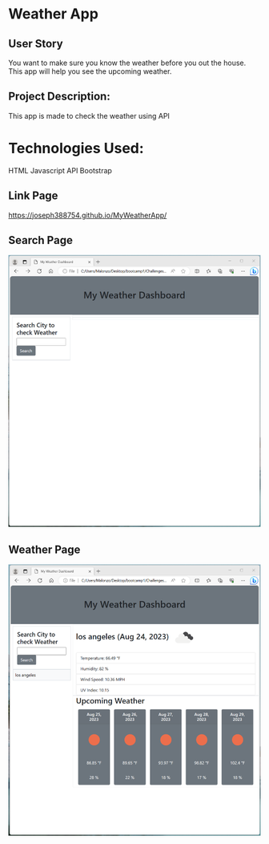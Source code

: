 # Weather App 

## User Story
You want to make sure you know the weather before you out the house. 
This app will help you see the upcoming weather.

## Project Description:
This app is made to check the weather using API

# Technologies Used:
HTML 
Javascript
API
Bootstrap

## Link Page
https://joseph388754.github.io/MyWeatherApp/

## Search Page
![Search Page](Assets/images/searchpage.png)


## Weather Page
![Weather Page](Assets/images/weatherpage.png)
